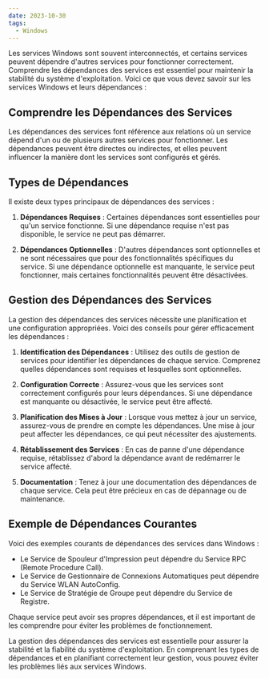```yaml
---
date: 2023-10-30
tags:
  - Windows
---
```


Les services Windows sont souvent interconnectés, et certains services peuvent dépendre d'autres services pour fonctionner correctement. Comprendre les dépendances des services est essentiel pour maintenir la stabilité du système d'exploitation. Voici ce que vous devez savoir sur les services Windows et leurs dépendances :

## Comprendre les Dépendances des Services

Les dépendances des services font référence aux relations où un service dépend d'un ou de plusieurs autres services pour fonctionner. Les dépendances peuvent être directes ou indirectes, et elles peuvent influencer la manière dont les services sont configurés et gérés.

## Types de Dépendances

Il existe deux types principaux de dépendances des services :

1. **Dépendances Requises** : Certaines dépendances sont essentielles pour qu'un service fonctionne. Si une dépendance requise n'est pas disponible, le service ne peut pas démarrer.

2. **Dépendances Optionnelles** : D'autres dépendances sont optionnelles et ne sont nécessaires que pour des fonctionnalités spécifiques du service. Si une dépendance optionnelle est manquante, le service peut fonctionner, mais certaines fonctionnalités peuvent être désactivées.

## Gestion des Dépendances des Services

La gestion des dépendances des services nécessite une planification et une configuration appropriées. Voici des conseils pour gérer efficacement les dépendances :

1. **Identification des Dépendances** : Utilisez des outils de gestion de services pour identifier les dépendances de chaque service. Comprenez quelles dépendances sont requises et lesquelles sont optionnelles.

2. **Configuration Correcte** : Assurez-vous que les services sont correctement configurés pour leurs dépendances. Si une dépendance est manquante ou désactivée, le service peut être affecté.

3. **Planification des Mises à Jour** : Lorsque vous mettez à jour un service, assurez-vous de prendre en compte les dépendances. Une mise à jour peut affecter les dépendances, ce qui peut nécessiter des ajustements.

4. **Rétablissement des Services** : En cas de panne d'une dépendance requise, rétablissez d'abord la dépendance avant de redémarrer le service affecté.

5. **Documentation** : Tenez à jour une documentation des dépendances de chaque service. Cela peut être précieux en cas de dépannage ou de maintenance.

## Exemple de Dépendances Courantes

Voici des exemples courants de dépendances des services dans Windows :

- Le Service de Spouleur d'Impression peut dépendre du Service RPC (Remote Procedure Call).
- Le Service de Gestionnaire de Connexions Automatiques peut dépendre du Service WLAN AutoConfig.
- Le Service de Stratégie de Groupe peut dépendre du Service de Registre.

Chaque service peut avoir ses propres dépendances, et il est important de les comprendre pour éviter les problèmes de fonctionnement.

La gestion des dépendances des services est essentielle pour assurer la stabilité et la fiabilité du système d'exploitation. En comprenant les types de dépendances et en planifiant correctement leur gestion, vous pouvez éviter les problèmes liés aux services Windows.

